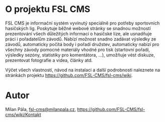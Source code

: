 O projektu FSL CMS
==================

FSL CMS je informační systém vyvinutý speciálně pro potřeby sportovních hasičských lig. Poskytuje běžné webové stránky se snadnou možností prezentování všech důležitých informací o hasičské lize, ale usnadňuje práci i pořadatelům závodů. Nabízí možnost snadno zadávat výsledky ze závodů, automaticky počítá body i pořadí družstev, automaticky nabízí pro všechny závody pomocné materiály vhodné pro tisk (startovní pořadí, výsledky sezóny, statistiky pro komentátora, ...), umožňuje vést diskuze, prezentovat fotografie a videa, články atd.

Výčet všech vlastností, návod na instalaci a další podrobnosti naleznete na stránkách projektu https://github.com/FSL-CMS/fsl-cms/wiki.

Autor
=====
Milan Pála, fsl-cms@milanpala.cz, https://github.com/FSL-CMS/fsl-cms/wiki/Kontakt
